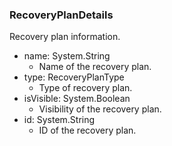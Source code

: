 ### RecoveryPlanDetails
Recovery plan information.

- name: System.String
  - Name of the recovery plan.
- type: RecoveryPlanType
  - Type of recovery plan.
- isVisible: System.Boolean
  - Visibility of the recovery plan.
- id: System.String
  - ID of the recovery plan.
